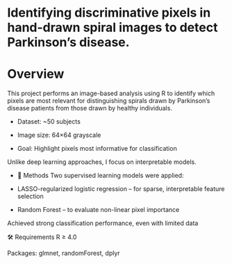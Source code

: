 # Identifying discriminative pixels in hand-drawn spiral images to detect Parkinson’s disease.

# Overview
This project performs an image-based analysis using R to identify which pixels are most relevant for distinguishing spirals drawn by Parkinson’s disease patients from those drawn by healthy individuals.

- Dataset: ~50 subjects

- Image size: 64×64 grayscale

- Goal: Highlight pixels most informative for classification

Unlike deep learning approaches, I focus on interpretable models.

- 🧪 Methods
Two supervised learning models were applied:

- LASSO-regularized logistic regression – for sparse, interpretable feature selection

- Random Forest – to evaluate non-linear pixel importance

Achieved strong classification performance, even with limited data

🛠️ Requirements
R ≥ 4.0

Packages: glmnet, randomForest, dplyr
